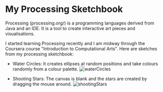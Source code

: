 My Processing Sketchbook
========================


Processing (processing.org/) is a programming languages derived from Java and an IDE. It is a tool to create interactive art pieces and visualisations.

I started learning Processing recently and I am midway through the Coursera course "Introduction to Computational Arts".
Here are sketches from my processing sketchbook:

* Water Circles:
It creates ellipses at random positions and take colours randomly from a colour palette.
![waterCircles](https://raw.github.com/Eleonore9/Processing/master/img/waterCircles_.jpg)

* Shooting Stars:
The canvas is blank and the stars are created by dragging the mouse around.
![shootingStars](https://raw.github.com/Eleonore9/Processing/master/img/shootingStars_.jpg)
